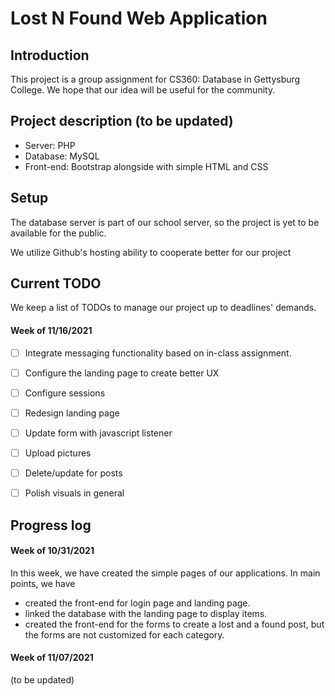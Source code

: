 # Lost N Found Web Application

## Introduction
This project is a group assignment for CS360: Database in Gettysburg College. 
We hope that our idea will be useful for the community.

## Project description (to be updated)
* Server: PHP
* Database: MySQL
* Front-end: Bootstrap alongside with simple HTML and CSS

## Setup
The database server is part of our school server, so the project is yet to be available for the public. 

We utilize Github's hosting ability to cooperate better for our project

## Current TODO
We keep a list of TODOs to manage our project up to deadlines' demands.
#### Week of 11/16/2021
- [ ] Integrate messaging functionality based on in-class assignment.
- [ ] Configure the landing page to create better UX
- [ ] Configure sessions
- [ ] Redesign landing page
- [ ] Update form with javascript listener
- [ ] Upload pictures
- [ ] Delete/update for posts
- [ ] Polish visuals in general 


## Progress log
#### Week of 10/31/2021
In this week, we have created the simple pages of our applications. In main points, we have
- created the front-end for login page and landing page.
- linked the database with the landing page to display items.
- created the front-end for the forms to create a lost and a found post, but the forms are not customized for each category.

#### Week of 11/07/2021
(to be updated)
